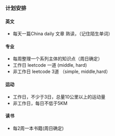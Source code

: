 ### 计划安排

#### 英文

* 每天一篇China daily 文章 熟读，（记住陌生单词）

#### 专业

* 每周整理一个系列主体的知识点（周日确定）
* 工作日 leetcode 一道 (middle, hard)
* 非工作日 leetcode 3道 （simple, middle,hard）

#### 运动

* 工作日，不少于3日，总量10公里以上的运动量
* 非工作日，每日不低于5KM

#### 读书

* 每2周一本书籍(周日确定)

